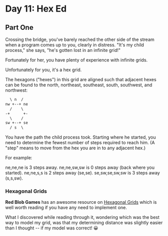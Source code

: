 # Day 11: Hex Ed

## Part One

Crossing the bridge, you've barely reached the other side of the stream when a program comes up to you, clearly in distress. "It's my child process," she says, "he's gotten lost in an infinite grid!"

Fortunately for her, you have plenty of experience with infinite grids.

Unfortunately for you, it's a hex grid.

The hexagons ("hexes") in this grid are aligned such that adjacent hexes can be found to the north, northeast, southeast, south, southwest, and northwest:

```txt
  \ n  /
nw +--+ ne
  /    \
-+      +-
  \    /
sw +--+ se
  / s  \
```

You have the path the child process took. Starting where he started, you need to determine the fewest number of steps required to reach him. (A "step" means to move from the hex you are in to any adjacent hex.)

For example:

ne,ne,ne is 3 steps away.
ne,ne,sw,sw is 0 steps away (back where you started).
ne,ne,s,s is 2 steps away (se,se).
se,sw,se,sw,sw is 3 steps away (s,s,sw).

### Hexagonal Grids

**Red Blob Games** has an awesome resource on [Hexagonal Grids](https://www.redblobgames.com/grids/hexagons/) which is well worth reading if you have any need to implement one.

What I discovered while reading through it, wondering which was the best way to model my grid, was that my determining distance was slightly easier than I thought -- if my model was correct! 😀
